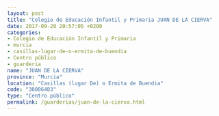 ```yaml
---
layout: post
title: "Colegio de Educación Infantil y Primaria JUAN DE LA CIERVA"
date: 2017-09-20 20:57:05 +0200
categories:
- Colegio de Educación Infantil y Primaria
- murcia
- casillas-lugar-de-o-ermita-de-buendia
- Centro público
- guarderia
name: "JUAN DE LA CIERVA"
province: "Murcia"
location: "Casillas (lugar De) o Ermita de Buendia"
code: "30006483"
type: "Centro público"
permalink: /guarderias/juan-de-la-cierva.html
---
```

